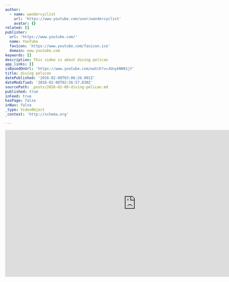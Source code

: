 ```yaml
---
author:
  - name: wandercyclist
    url: 'https://www.youtube.com/user/wandercyclist'
    avatar: {}
related: []
publisher:
  url: 'https://www.youtube.com/'
  name: YouTube
  favicon: 'https://www.youtube.com/favicon.ico'
  domain: www.youtube.com
keywords: []
description: This video is about diving pelican
app_links: []
isBasedOnUrl: 'https://www.youtube.com/watch?v=JUnykNN91jY'
title: diving pelican
datePublished: '2016-02-08T03:06:26.001Z'
dateModified: '2016-02-08T02:56:57.830Z'
sourcePath: _posts/2016-02-08-diving-pelican.md
published: true
inFeed: true
hasPage: false
inNav: false
_type: VideoObject
_context: 'http://schema.org'

---
```

<iframe src="https://cdn.embedly.com/widgets/media.html?src=https%3A%2F%2Fwww.youtube.com%2Fembed%2FJUnykNN91jY%3Ffeature%3Doembed&amp;url=https%3A%2F%2Fwww.youtube.com%2Fwatch%3Fv%3DJUnykNN91jY&amp;image=https%3A%2F%2Fi.ytimg.com%2Fvi%2FJUnykNN91jY%2Fhqdefault.jpg&amp;key=b7d04c9b404c499eba89ee7072e1c4f7&amp;type=text%2Fhtml&amp;schema=youtube" width="854" height="480" scrolling="no" frameborder="0" allowfullscreen="allowfullscreen" style=""></iframe>